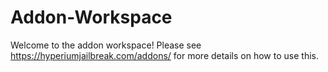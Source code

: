 # Addon-Workspace

Welcome to the addon workspace!
Please see https://hyperiumjailbreak.com/addons/ for more details on how to use this.

